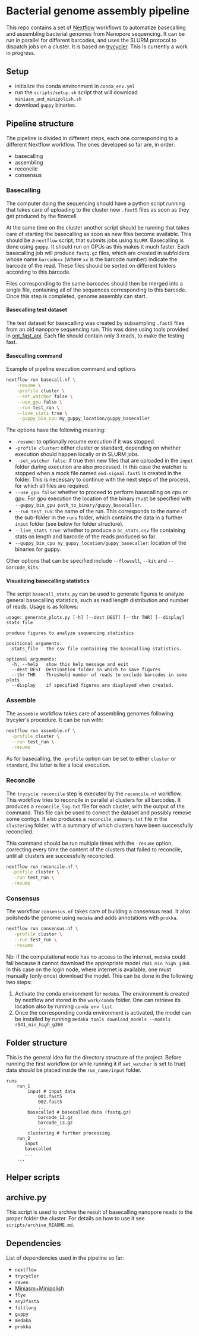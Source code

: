 # Bacterial genome assembly pipeline

This repo contains a set of [Nextflow](https://www.nextflow.io/) workflows to automatize basecalling and assembling bacterial genomes from Nanopore sequencing. It can be run in parallel for different barcodes, and uses the SLURM protocol to dispatch jobs on a cluster. It is based on [trycycler](https://github.com/rrwick/Trycycler). This is currently a work in progress.

## Setup

- initialize the conda environment in `conda_env.yml`
- run the `scripts/setup.sh` script that will download `miniasm_and_minipolish.sh`
- download `guppy` binaries.

## Pipeline structure

The pipeline is divided in different steps, each one corresponding to a different Nextflow workflow. The ones developed so far are, in order:

- basecalling
- assembling
- reconcile
- consensus

### Basecalling

The computer doing the sequencing should have a python script running that takes care of uploading to the cluster new `.fast5` files as soon as they get produced by the flowcell.

At the same time on the cluster another script should be running that takes care of starting the basecalling as soon as new files become available. This should be a `nextflow` script, that submits jobs using `SLURM`.
Basecalling is done using `guppy`. It should run on GPUs as this makes it much faster.
Each basecalling job will produce `fastq.gz` files, which are created in subfolders whose name `barcodexx` (where `xx` is the barcode number) indicate the barcode of the read. These files should be sorted on different folders according to this barcode.

Files corresponding to the same barcodes should then be merged into a single file, containing all of the sequences corresponding to this barcode. Once this step is completed, genome assembly can start.

#### Basecalling test dataset

The test dataset for basecalling was created by subsampling `.fast5` files from an old nanopore sequencing run. This was done using tools provided in [ont_fast_api](https://github.com/nanoporetech/ont_fast5_api). Each file should contain only 3 reads, to make the testing fast.

#### Basecalling command

Example of pipeline execution command and options

```bash
nextflow run basecall.nf \
    -resume \
    -profile cluster \
    --set_watcher false \
    --use_gpu false \
    --run test_run \
    --live_stats true \
    --guppy_bin_cpu my_guppy_location/guppy_basecaller
```

The options have the following meaning:

- `-resume`: to optionally resume execution if it was stopped.
- `-profile cluster`: either cluster or standard, depending on whether execution should happen locally or in SLURM jobs.
- `--set_watcher false`: if true then new files that are uploaded in the `input` folder during execution are also processed. In this case the watcher is stopped when a mock file named `end-signal.fast5` is created in the folder. This is necessary to continue with the next steps of the process, for which all files are required.
- `--use_gpu false`: whether to proceed to perform basecalling on cpu or gpu. For gpu execution the location of the binary must be specified with `--guppy_bin_gpu path_to_binary/guppy_basecaller`.
- `--run test_run`: the name of the run. This corresponds to the name of the sub-folder in the `runs` folder, which contains the data in a further `input` folder (see below for folder structure).
- `--live_stats true`: whether to produce a `bc_stats.csv` file containing stats on length and barcode of the reads produced so far.
- `--guppy_bin_cpu my_guppy_location/guppy_basecaller`: location of the binaries for guppy.

Other options that can be specified include `--flowcell`, `--kit` and `--barcode_kits`.

#### Visualizing basecalling statistics

The script `basecall_stats.py` can be used to generate figures to analyze general basecalling statistics, such as read length distribution and number of reads. Usage is as follows:

```
usage: generate_plots.py [-h] [--dest DEST] [--thr THR] [--display] stats_file

produce figures to analyze sequencing statistics

positional arguments:
  stats_file   The csv file containing the basecalling statistics.

optional arguments:
  -h, --help   show this help message and exit
  --dest DEST  Destination folder in which to save figures
  --thr THR    Threshold number of reads to exclude barcodes in some plots
  --display    if specified figures are displayed when created.
```

### Assemble

The `assemble` workflow takes care of assembling genomes following trycyler's procedure. It can be run with: 

```bash
nextflow run assemble.nf \
  -profile cluster \
  --run test_run \
  -resume
```

As for basecalling, the `-profile` option can be set to either `cluster` or `standard`, the latter is for a local execution.

### Reconcile

The `trycycle reconcile` step is executed by the `reconcile.nf` workflow. This workflow tries to reconcile in parallel al clusters for all barcodes. It produces a `reconcile_log.txt` file for each cluster, with the output of the command. This file can be used to correct the dataset and possibly remove some contigs. It also produces a `reconcile_summary.txt` file in the `clustering` folder, with a summary of which clusters have been successfully reconciled.

This command should be run multiple times with the `-resume` option, correcting every time the content of the clusters that failed to reconcile, until all clusters are successfully reconciled.

```bash
nextflow run reconcile.nf \
  -profile cluster \
  --run test_run \
  -resume
```

### Consensus

The workflow `consensus.nf` takes care of building a consensus read. It also polisheds the genome using `medaka` and adds annotations with `prokka`.

```bash
nextflow run consensus.nf \
   -profile cluster \
   --run test_run \
   -resume
```

Nb: if the computational node has no access to the internet, `medaka` could fail because it cannot download the appropriate model `r941_min_high_g360`. In this case on the login node, where internet is available, one must manually (only once) download the model. This can be done in the following two steps:

1. Activate the conda environment for `medaka`. The environment is created by nextflow and stored in the `work/conda` folder. One can retrieve its location also by running `conda env list`.
2. Once the corresponding conda environment is activated, the model can be installed by running `medaka tools download_models --models r941_min_high_g360`

## Folder structure

This is the general idea for the directory structure of the project. Before running the first workflow (or while running it if `set_watcher` is set to true) data should be placed inside the `run_name/input` folder.

```
runs
    run_1
        input # input data
            001.fast5
            002.fast5
            ...
        basecalled # basecalled data (fastq.gz)
            barcode_12.gz
            barcode_13.gz
            ...
        clustering # further processing
    run_2
       input
       basecalled
       ... 
    ...
```

## Helper scripts

## archive.py

This script is used to archive the result of basecalling nanopore reads to the proper folder the cluster.
For details on how to use it see `scripts/archive_README.md`.

## Dependencies

List of dependencies used in the pipeline so far:

- `nextflow`
- `trycycler`
- `raven`
- [Miniasm+Minipolish](https://github.com/rrwick/Minipolish)
- `flye`
- `any2fasta`
- `filtlong`
- `guppy`
- `medaka`
- `prokka`

